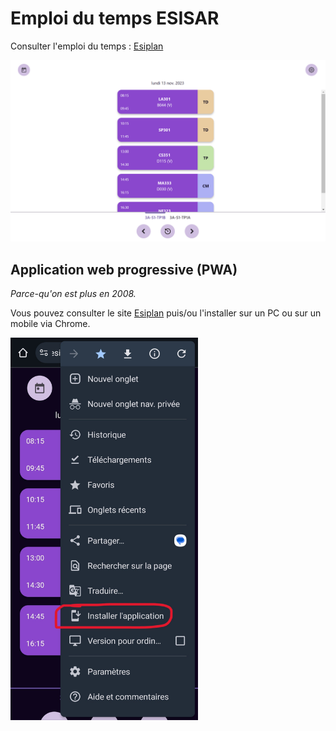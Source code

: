 # Emploi du temps ESISAR

Consulter l'emploi du temps : [Esiplan](https://esiplan.vercel.app/)

![Esiplan](esiplan.png)

## Application web progressive (PWA)

_Parce-qu'on est plus en 2008._

Vous pouvez consulter le site [Esiplan](https://esiplan.vercel.app/) puis/ou l'installer sur un PC ou sur un mobile via Chrome.

<img src="esiplan_chrome_android.jpg" width="300px">
